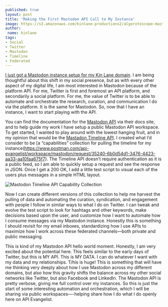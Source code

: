 ```yaml
---
published: true
layout: post
title: 'Making the First Mastodon API Call to My Instance'
image: https://s3.amazonaws.com/kinlane-productions2/algorotoscope-master/uncle-sam-waterpump-old-time.jpg
author:
 name: kinlane
tags:
- Social
- Twitter
- Mastodon
- Timeline
- Federated
---
```

[I just got a Mastodon instance setup for my Kin Lane domain](https://kinlane.com/2022/11/25/i-have-my-mastodon-instance-for-kin-lane-setup/). I am being thoughtful about this shift in my social presence, but as with every other aspect of my digital life, I am most interested in Mastodon because of the platform API. For me, Twitter is first and foremost an API platform, and secondarily a social platform. For me, the value of Twitter is to be able to automate and orchestrate the research, curation, and communication I do via the platform. It is the same for Mastodon. So, now that I have an instance, I want to start playing with the API. 

You can find the documentation for the [Mastodon API](https://docs.joinmastodon.org/api/guidelines/) via their docs site, and to help guide my work I have setup a public Mastodon API workspace. To get started, I wanted to play around with the lowest hanging fruit, and in my opinion that would be the [Mastadon Timeline API](https://docs.joinmastodon.org/methods/timelines/). I created what I’d consider to be [a “capabilities” collection for pulling the timeline for my instance(https://www.postman.com/api-evangelist/workspace/mastodon/request/35240-6b0d54d1-3476-4423-aa33-aa10faa675f7). The Timeline API doesn’t require authentication as it is a public feed, so I am able to quickly setup a request and see the response in JSON. Once I get a 200 OK, I add a little test script to visual each of the users plus messages in a simple HTML layout.

![Mastodon Timeline API Capability Collection](https://kinlane-productions2.s3.amazonaws.com/mastodon-timeline-api-hello-world.png)

Now I can create different versions of this collection to help me harvest the pulling of data and automating the curation, syndication, and engagement with people I follow in similar ways to what I do on Twitter. I can tweak and evolve the test script to look for hashtags and other keywords, make decisions based upon the user, and customize how I want to automate how I consume messages via my Mastodon instance. Honestly this is something I should revisit for my email inboxes, standardizing how I use APIs to maximize how I work across these federated channels—both private and public messaging. 

This is kind of my Mastodon API hello world moment. Honestly, I am very excited about the potential here. This feels similar to the early days of Twitter, but this is MY API. This is MY DATA. I can do whatever I want with my data and my relationships. T/his is huge! This is something that will have me thinking very deeply about how I use Mastodon across my different domains, but also how this gravity shifts the balance across my other social networks like Twitter, but also Facebook and LinkedIn. The Mastodon API is pretty verbose, giving me full control over my instances. So this is just the start of some interesting automation and orchestration, which I will be sharing via public workspaces—-helping share how I do what I do openly here on API Evangelist.